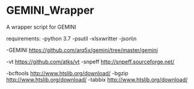 # GEMINI_Wrapper
A wrapper script for GEMINI

requirements:
-python 3.7
-psutil
-xlsxwritter
-json\n

-GEMINI      https://github.com/arq5x/gemini/tree/master/gemini

-vt          https://github.com/atks/vt
-snpeff      http://snpeff.sourceforge.net/ 

-bcftools    http://www.htslib.org/download/ 
-bgzip       http://www.htslib.org/download/ 
-tabbix      http://www.htslib.org/download/ 
